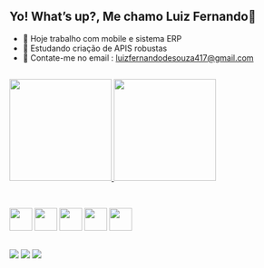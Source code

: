 
## Yo! What’s up?, Me chamo Luiz Fernando👋

- 🔭 Hoje trabalho com mobile e sistema ERP
- 🌱 Estudando criação de APIS robustas
- 💬 Contate-me no email : luizfernandodesouza417@gmail.com

##

<div align="start">
  <a href="https://github.com/luzin747">
    <img height="180em" src="https://github-readme-stats.vercel.app/api?username=luzin747&show_icons=true&theme=radical&include_all_commits=true&count_private=true"/>
  </a>

  <a href="https://github.com/luzin747">
    <img height="180em" src="https://github-readme-stats.vercel.app/api/top-langs/?username=luzin747&layout=compact&langs_count=16&theme=radical"/>
  </a>
</div>

&nbsp;

<div align="start">
  <img src="https://cdn.jsdelivr.net/gh/devicons/devicon/icons/csharp/csharp-original.svg" height="40"/>
  <img src="https://user-images.githubusercontent.com/3423282/123477765-e4013700-d5d4-11eb-876c-de9aab52153b.png" height="40"/>
  <img src="https://cdn.jsdelivr.net/gh/devicons/devicon/icons/html5/html5-original.svg" height="40"/>
  <img src="https://cdn.jsdelivr.net/gh/devicons/devicon/icons/css3/css3-original.svg" height="40"/>
  <img src="https://cdn.jsdelivr.net/gh/devicons/devicon/icons/javascript/javascript-original.svg" height="40"/>
</div>

##

<div> 
  <a href="https://www.instagram.com/luzin_434/" target="_blank"><img src="https://img.shields.io/badge/-Instagram-%23E4405F?style=for-the-badge&logo=instagram&logoColor=white" target="_blank"></a> 	
  <a href = "mailto:luizfernandodesouza417@gmail.com"><img src="https://img.shields.io/badge/-Gmail-%23333?style=for-the-badge&logo=gmail&logoColor=white" target="_blank"></a>
  <a href="https://www.linkedin.com/in/luiz-fernando-de-souza-896222247/" target="_blank"><img src="https://img.shields.io/badge/-LinkedIn-%230077B5?style=for-the-badge&logo=linkedin&logoColor=white" target="_blank"></a> 
</div>

